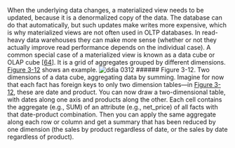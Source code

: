 
When the underlying data changes, a materialized view needs to be updated, because it is a
denormalized copy of the data. The database can do that automatically, but such updates make writes
more expensive, which is why materialized views are not often used in OLTP databases. In read-heavy
data warehouses they can make more sense (whether or not they actually improve read performance
depends on the individual case). 
A common special case of a materialized view is known as a data cube or OLAP cube
[[64](ch03.html#Gray2007he)].
It is a grid of aggregates grouped by different dimensions. [Figure 3-12](#fig_data_cube) shows an example. ![ddia 0312](assets/ddia_0312.png) ###### Figure 3-12. Two dimensions of a data cube, aggregating data by summing. Imagine for now that each fact has foreign keys to only two dimension tables—in
[Figure 3-12](#fig_data_cube), these are date and product. You can now draw a two-dimensional table, with
dates along one axis and products along the other. Each cell contains the aggregate (e.g., SUM) of
an attribute (e.g., net_price) of all facts with that date-product combination. Then you can apply
the same aggregate along each row or column and get a summary that has been reduced by one
dimension (the sales by product regardless of date, or the sales by date regardless of product).